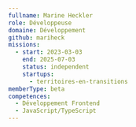 ```yaml
---
fullname: Marine Heckler
role: Développeuse
domaine: Développement
github: mariheck
missions:
  - start: 2023-03-03
    end: 2025-07-03
    status: independent
    startups:
      - territoires-en-transitions
memberType: beta
competences:
  - Développement Frontend
  - JavaScript/TypeScript
---
```

